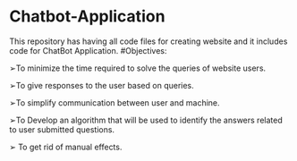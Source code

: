# Chatbot-Application
This repository has having all code files for creating website and it includes code for ChatBot Application.
#Objectives:

➢To minimize the time required to solve the queries of website users.

➢To give responses to the user based on queries.

➢To simplify communication between user and machine.

➢To Develop an algorithm that will be used to identify the answers related to user submitted questions.

➢ To get rid of manual effects.

